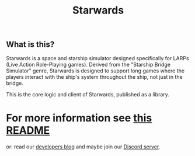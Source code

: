 <h1 align="center">
  <br>
  Starwards
  <br>
  <br>
</h1>

## What is this?

Starwards is a space and starship simulator designed specifically for LARPs (Live Action Role-Playing games). Derived from the "Starship Bridge Simulator" genre, Starwards is designed to support long games where the players interact with the ship's system throughout the ship, not just in the bridge.

This is the core logic and client of Starwards, published as a library.

# For more information see [this README](https://github.com/starwards/starwards#readme)

or: read our [developers blog](https://blog.starwards.space/) and maybe join our [Discord server](https://discord.gg/p56nSVEjdb).
